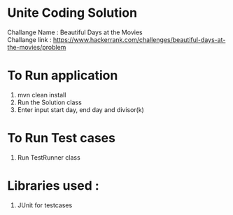 # Unite Coding Solution

Challange Name : Beautiful Days at the Movies <br>
Challange link : https://www.hackerrank.com/challenges/beautiful-days-at-the-movies/problem <br>


# To Run application
1. mvn clean install
2. Run the Solution class
5. Enter input start day, end day and divisor(k)

# To Run Test cases
1. Run TestRunner class

# Libraries used :
1. JUnit for testcases
